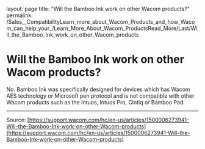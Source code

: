 layout: page
title: "Will the Bamboo Ink work on other Wacom products?"
permalink: /Sales__CompatibilityLearn_more_about_Wacom_Products_and_how_Wacom_can_help_your_/Learn_More_About_Wacom_ProductsRead_More/Last/Will_the_Bamboo_Ink_work_on_other_Wacom_products

# Will the Bamboo Ink work on other Wacom products?

No. Bamboo Ink was specifically designed for devices which has Wacom AES technology or Microsoft pen protocol and is not compatible with other Wacom products such as the Intuos, Intuos Pro, Cintiq or Bamboo Pad.

---
Source: [https://support.wacom.com/hc/en-us/articles/1500006273941-Will-the-Bamboo-Ink-work-on-other-Wacom-products](https://support.wacom.com/hc/en-us/articles/1500006273941-Will-the-Bamboo-Ink-work-on-other-Wacom-products)
